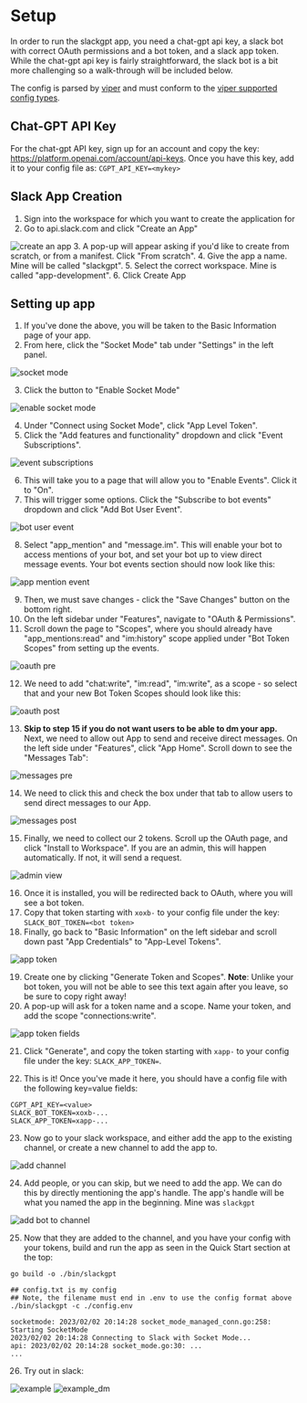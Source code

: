 # Setup
In order to run the slackgpt app, you need a chat-gpt api key, a slack bot with correct OAuth permissions and a bot token, and a slack app token.
While the chat-gpt api key is fairly straightforward, the slack bot is a bit more challenging so
a walk-through will be included below.

The config is parsed by [viper](https://github.com/spf13/viper) and must conform to the [viper supported config types](https://github.com/spf13/viper#reading-config-files).

## Chat-GPT API Key
For the chat-gpt API key, sign up for an account and copy the key: https://platform.openai.com/account/api-keys.
Once you have this key, add it to your config file as:
```CGPT_API_KEY=<mykey>```

## Slack App Creation
1. Sign into the workspace for which you want to create the application for
2. Go to api.slack.com and click "Create an App"

![create an app](./create_an_app.png)
3. A pop-up will appear asking if you'd like to create from scratch, or from a manifest. Click "From scratch".
4. Give the app a name. Mine will be called "slackgpt".
5. Select the correct workspace. Mine is called "app-development".
6. Click Create App

## Setting up app
1. If you've done the above, you will be taken to the Basic Information page of your app.
2. From here, click the "Socket Mode" tab under "Settings" in the left panel.

![socket mode](./socket_mode.png)

3. Click the button to "Enable Socket Mode"

![enable socket mode](./enable_socket_mode.png)

4. Under "Connect using Socket Mode", click "App Level Token".
5. Click the "Add features and functionality" dropdown and click "Event Subscriptions".

![event subscriptions](./event_subscriptions.png)

6. This will take you to a page that will allow you to "Enable Events". Click it to "On".
7. This will trigger some options. Click the "Subscribe to bot events" dropdown and click "Add Bot User Event".

![bot user event](./add_bot_user_event.png)

8. Select "app_mention" and "message.im". This will enable your bot to access mentions of your bot, and set your bot up to view direct message events. Your bot events section should now look like this:

![app mention event](./app_mention_message_bot_event.png)

9. Then, we must save changes - click the "Save Changes" button on the bottom right.
10. On the left sidebar under "Features", navigate to "OAuth & Permissions".
11. Scroll down the page to "Scopes", where you should already have "app_mentions:read" and "im:history" scope applied under "Bot Token Scopes" from setting up the events.

![oauth pre](./oauth_scope_pre.png)

12. We need to add "chat:write", "im:read", "im:write",  as a scope - so select that and your new Bot Token Scopes should look like this:

![oauth post](./oauth_scope_post.png)

13. **Skip to step 15 if you do not want users to be able to dm your app.** Next, we need to allow out App to send and receive direct messages. On the left side under "Features", click "App Home". Scroll down to see the "Messages Tab":

![messages pre](./messages_pre.png)

14. We need to click this and check the box under that tab to allow users to send direct messages to our App. 

![messages post](./messages_post.png)

15. Finally, we need to collect our 2 tokens. Scroll up the OAuth page, and click "Install to Workspace". If you are an admin, this will happen automatically. If not, it will send a request.

![admin view](./admin_view.png)

16. Once it is installed, you will be redirected back to OAuth, where you will see a bot token.
17. Copy that token starting with `xoxb-` to your config file under the key: ```SLACK_BOT_TOKEN=<bot token>```
18. Finally, go back to "Basic Information" on the left sidebar and scroll down past "App Credentials" to "App-Level Tokens".

![app token](./app_level_tokens.png)

19. Create one by clicking "Generate Token and Scopes". **Note**: Unlike your bot token, you will not be able to see this text again after you leave, so be sure to copy right away!
20. A pop-up will ask for a token name and a scope. Name your token, and add the scope "connections:write".

![app token fields](./app_tokens_values.png)

21. Click "Generate", and copy the token starting with `xapp-` to your config file under the key: ```SLACK_APP_TOKEN=```.

22. This is it! Once you've made it here, you should have a config file with the following key=value fields:
```
CGPT_API_KEY=<value>
SLACK_BOT_TOKEN=xoxb-...
SLACK_APP_TOKEN=xapp-...
```

23. Now go to your slack workspace, and either add the app to the existing channel, or create a new channel to add the app to.

![add channel](./slack-channel.png)

24. Add people, or you can skip, but we need to add the app. We can do this by directly mentioning the app's handle. The app's handle will be what you named the app in the beginning. Mine was `slackgpt`

![add bot to channel](./invite_bot_to_channel.png)

25. Now that they are added to the channel, and you have your config with your tokens, build and run the app as seen in the Quick Start section at the top:

```
go build -o ./bin/slackgpt

## config.txt is my config
## Note, the filename must end in .env to use the config format above
./bin/slackgpt -c ./config.env

socketmode: 2023/02/02 20:14:28 socket_mode_managed_conn.go:258: Starting SocketMode
2023/02/02 20:14:28 Connecting to Slack with Socket Mode...
api: 2023/02/02 20:14:28 socket_mode.go:30: ...
...
```

26. Try out in slack:

![example](./example_chat.png)
![example_dm](./example_dm.png)